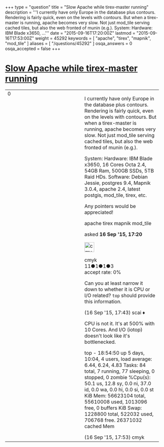 +++
type = "question"
title = "Slow Apache while tirex-master running"
description = '''I currently have only Europe in the database plus contours. Rendering is fairly quick, even on the levels with contours. But when a tirex-master is running, apache becomes very slow. Not just mod_tile serving cached tiles, but also the web fronted of munin (e.g.). System: Hardware: IBM Blade x3650, ...'''
date = "2015-09-16T17:20:00Z"
lastmod = "2015-09-16T17:53:00Z"
weight = 45292
keywords = [ "apache", "tirex", "mapnik", "mod_tile" ]
aliases = [ "/questions/45292" ]
osqa_answers = 0
osqa_accepted = false
+++

<div class="headNormal">

# [Slow Apache while tirex-master running](/questions/45292/slow-apache-while-tirex-master-running)

</div>

<div id="main-body">

<div id="askform">

<table id="question-table" style="width:100%;">
<colgroup>
<col style="width: 50%" />
<col style="width: 50%" />
</colgroup>
<tbody>
<tr>
<td style="width: 30px; vertical-align: top"><div class="vote-buttons">
<span id="post-45292-upvote" class="ajax-command post-vote up" rel="nofollow" title="I like this post (click again to cancel)"> </span>
<div id="post-45292-score" class="post-score" title="current number of votes">
0
</div>
<span id="post-45292-downvote" class="ajax-command post-vote down" rel="nofollow" title="I dont like this post (click again to cancel)"> </span> <span id="favorite-mark" class="ajax-command favorite-mark" rel="nofollow" title="mark/unmark this question as favorite (click again to cancel)"> </span>
<div id="favorite-count" class="favorite-count">
&#10;</div>
</div></td>
<td><div id="item-right">
<div class="question-body">
<p>I currently have only Europe in the database plus contours. Rendering is fairly quick, even on the levels with contours. But when a tirex-master is running, apache becomes very slow. Not just mod_tile serving cached tiles, but also the web fronted of munin (e.g.).</p>
<p>System: Hardware: IBM Blade x3650, 16 Cores Octa 2.4, 54GB Ram, 500GB SSDs, 5TB Raid HDs. Software: Debian Jessie, postgres 9.4, Mapnik 3.0.4, apache 2.4, latest postgis, mod_tile, tirex, etc.</p>
<p>Any pointers would be appreciated!</p>
</div>
<div id="question-tags" class="tags-container tags">
<span class="post-tag tag-link-apache" rel="tag" title="see questions tagged &#39;apache&#39;">apache</span> <span class="post-tag tag-link-tirex" rel="tag" title="see questions tagged &#39;tirex&#39;">tirex</span> <span class="post-tag tag-link-mapnik" rel="tag" title="see questions tagged &#39;mapnik&#39;">mapnik</span> <span class="post-tag tag-link-mod_tile" rel="tag" title="see questions tagged &#39;mod_tile&#39;">mod_tile</span>
</div>
<div id="question-controls" class="post-controls">
&#10;</div>
<div class="post-update-info-container">
<div class="post-update-info post-update-info-user">
<p>asked <strong>16 Sep '15, 17:20</strong></p>
<img src="https://secure.gravatar.com/avatar/19a86a52d87d89c5585abfc7c62159cf?s=32&amp;d=identicon&amp;r=g" class="gravatar" width="32" height="32" alt="cmyk&#39;s gravatar image" />
<p><span>cmyk</span><br />
<span class="score" title="11 reputation points">11</span><span title="1 badges"><span class="badge1">●</span><span class="badgecount">1</span></span><span title="1 badges"><span class="silver">●</span><span class="badgecount">1</span></span><span title="3 badges"><span class="bronze">●</span><span class="badgecount">3</span></span><br />
<span class="accept_rate" title="Rate of the user&#39;s accepted answers">accept rate:</span> <span title="cmyk has no accepted answers">0%</span></p>
</div>
</div>
<div id="comments-container-45292" class="comments-container">
<span id="45294"></span>
<div id="comment-45294" class="comment">
<div id="post-45294-score" class="comment-score">
&#10;</div>
<div class="comment-text">
<p>Can you at least narrow it down to whether it is CPU or I/O related? <code>top</code> should provide this information.</p>
</div>
<div id="comment-45294-info" class="comment-info">
<span class="comment-age">(16 Sep '15, 17:43)</span> <span class="comment-user userinfo">scai ♦</span>
</div>
</div>
<span id="45295"></span>
<div id="comment-45295" class="comment">
<div id="post-45295-score" class="comment-score">
&#10;</div>
<div class="comment-text">
<p>CPU is not it. It's at 500% with 10 Cores. And I/O (iotop) doesn't look like it's bottlenecked.</p>
<p>top - 18:54:50 up 5 days, 10:04, 4 users, load average: 6.44, 6.24, 4.83 Tasks: 84 total, 7 running, 77 sleeping, 0 stopped, 0 zombie %Cpu(s): 50.1 us, 12.8 sy, 0.0 ni, 37.0 id, 0.0 wa, 0.0 hi, 0.0 si, 0.0 st KiB Mem: 56623104 total, 55610008 used, 1013096 free, 0 buffers KiB Swap: 1228800 total, 522032 used, 706768 free. 26371032 cached Mem</p>
</div>
<div id="comment-45295-info" class="comment-info">
<span class="comment-age">(16 Sep '15, 17:53)</span> <span class="comment-user userinfo">cmyk</span>
</div>
</div>
</div>
<div id="comment-tools-45292" class="comment-tools">
&#10;</div>
<div class="clear">
&#10;</div>
<div id="comment-45292-form-container" class="comment-form-container">
&#10;</div>
<div class="clear">
&#10;</div>
</div></td>
</tr>
</tbody>
</table>

</div>

</div>

